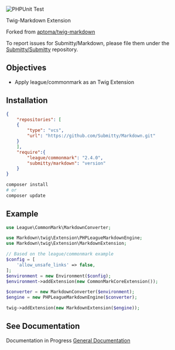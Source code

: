 ![PHPUnit Test](https://github.com/Submitty/Markdown/actions/workflows/test.yml/badge.svg)

Twig-Markdown Extension

Forked from [aptoma/twig-markdown](https://github.com/aptoma/twig-markdown)

To report issues for Submitty/Markdown, please file them under the [Submitty/Submitty](https://github.com/Submitty/Submitty) repository.

## Objectives
- Apply league/commonmark as an Twig Extension

## Installation
```json
{
    "repositories": [
    {
        "type": "vcs",
        "url": "https://github.com/Submitty/Markdown.git"
    }
    ],
    "require":{
        "league/commonmark": "2.4.0",
        "submitty/markdown": "version"
    }
}
```
```bash
composer install
# or
composer update
```

## Example
```php
use League\CommonMark\MarkdownConverter;

use Markdown\twig\Extension\PHPLeagueMarkdownEngine;
use Markdown\twig\Extension\MarkdownExtension;

// Based on the league/commonmark example
$config = [
    'allow_unsafe_links' => false,
];
$environment = new Environment($config);
$environment->addExtension(new CommonMarkCoreExtension());

$converter = new MarkdownConverter($environment);
$engine = new PHPLeagueMarkdownEngine($converter);

twig->addExtension(new MarkdownExtension($engine));
```

## See Documentation
Documentation in Progress
[General Documentation](submitty.org)
